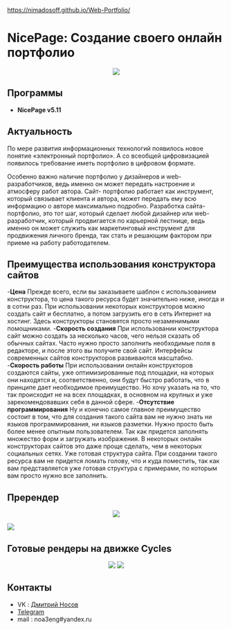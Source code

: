 
https://nimadosoff.github.io/Web-Portfolio/
# NicePage: Создание своего онлайн портфолио
<p align='center'>
<img src='https://kuyhaa.cc/wp-content/uploads/2022/10/Nicepage-Crack-4.19.3-Keygen-Terbaru-Gratis-Unduh.png'>
  

## Программы
- **NicePage v5.11**

## Актуальность

По мере развития информационных
технологий появилось новое понятие «электронный портфолио». 
А со всеобщей цифровизацией появилось требование иметь портфолио в цифровом формате.
  
Особенно важно наличие портфолио у дизайнеров и web-разработчиков,
ведь именно он может передать настроение и атмосферу работ автора. Сайт-
портфолио работает как инструмент, который связывает клиента и автора,
может передать ему всю информацию о авторе максимально подробно.
Разработка сайта-портфолио, это тот шаг, который сделает любой
дизайнер или web-разработчик, который продвигается по карьерной лестнице,
ведь именно он может служить как маркетинговый инструмент для
продвижения личного бренда, так стать и решающим фактором при приеме на
работу работодателем.
 

## Преимущества использования конструктора сайтов
  
-**Цена**
  Прежде всего, если вы заказываете шаблон с использованием конструктора, то цена такого ресурса будет значительно ниже, иногда и в сотни раз. При использовании некоторых конструкторов можно создать сайт и бесплатно, а потом загрузить его в сеть Интернет на хостинг. Здесь конструкторы становятся просто незаменимыми помощниками.
-**Скорость создания**
  При использовании конструктора сайт можно создать за несколько часов, чего нельзя сказать об обычных сайтах. Часто нужно просто заполнить необходимые поля в редакторе, и после этого вы получите свой сайт. Интерфейсы современных сайтов конструкторов развиваются масштабно.
-**Скорость работы**
  При использовании онлайн конструкторов создаются сайты, уже оптимизированные под площадки, на которых они находятся и, соответственно, они будут быстро работать, что в принципе дает необходимое преимущество. Но хочу указать на то, что так происходит не на всех площадках, в основном на крупных и уже зарекомендовавших себя в данной сфере.
-**Отсутствие программирования**
  Ну и конечно самое главное преимущество состоит в том, что для создания такого сайта вам не нужно знать ни языков программирования, ни языков разметки. Нужно просто быть более менее опытным пользователем. Так как придется заполнять множество форм и загружать изображения. В некоторых онлайн конструкторах сайтов это даже проще сделать, чем в некоторых социальных сетях.
Уже готовая структура сайта. При создании такого ресурса вам не придется ломать голову, что и куда поместить, так как вам представляется уже готовая структура с примерами, по которым вам просто нужно все заполнить.

## Пререндер 
<p align='center'>
<img src='https://sun9-29.userapi.com/impg/J_H89Uc2DY_jZ603L67nYVm4xjMha4anIXBDKw/6SP9CHxDA00.jpg?size=1780x853&quality=96&sign=0d2bc3f20dc0a80fff0cee580fb9245e&type=album'>
  
<img src='https://sun9-28.userapi.com/impg/VTe3WiD63g1e5UL5CFfMfemwV8fevKaRpOUIfA/lPxSLewCitQ.jpg?size=1578x1014&quality=96&sign=d5dc7510bece036e08e32197e54c4d6f&type=album'> </p>

## Готовые рендеры на движке Cycles

<p align='center'>

  
<img src='https://sun9-35.userapi.com/impg/aT32pBh261sC1G7pvQSnEJeMXoCbfrs_VYyzZQ/ubwQwOx6dpQ.jpg?size=1920x1080&quality=96&sign=b3c05c52403968466e235b24eb470d07&type=album'>
<img src='https://sun9-66.userapi.com/impg/ddWXek4l3UK2wLVuxLO9_udRE_dUMqJ_IBXhBQ/0m6QaqjtAuE.jpg?size=1920x1080&quality=96&sign=4289d2f814422dd1959c9ae19d487927&type=album'> </p>


## Контакты
- VK : [Дмитрий Носов](https://vk.com/nimadosov)
- [Telegram](https://t.me/dosoff)
- mail : noa3eng#yandex.ru

